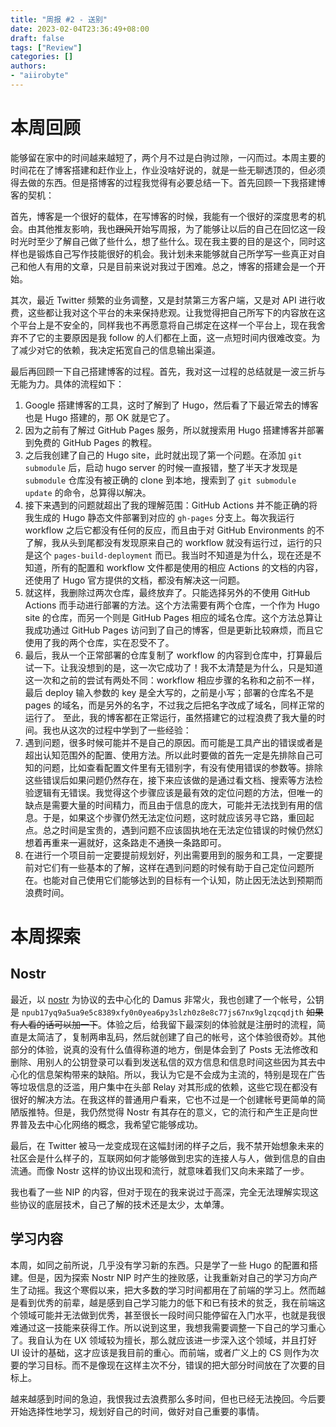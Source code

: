 ```yaml
---
title: "周报 #2 - 送别"
date: 2023-02-04T23:36:49+08:00
draft: false
tags: ["Review"]
categories: []
authors:
- "aiirobyte"
---
```


# 本周回顾
能够留在家中的时间越来越短了，两个月不过是白驹过隙，一闪而过。本周主要的时间花在了博客搭建和赶作业上，作业没啥好说的，就是一些无聊透顶的，但必须得去做的东西。但是搭博客的过程我觉得有必要总结一下。首先回顾一下我搭建博客的契机：

首先，博客是一个很好的载体，在写博客的时候，我能有一个很好的深度思考的机会。由其他推友影响，我也~~跟风~~开始写周报，为了能够让以后的自己在回忆这一段时光时至少了解自己做了些什么，想了些什么。现在我主要的目的是这个，同时这样也是锻炼自己写作技能很好的机会。我计划未来能够就自己所学写一些真正对自己和他人有用的文章，只是目前来说对我过于困难。总之，博客的搭建会是一个开始。

其次，最近 Twitter 频繁的业务调整，又是封禁第三方客户端，又是对 API 进行收费，这些都让我对这个平台的未来保持悲观。让我觉得把自己所写下的内容放在这个平台上是不安全的，同样我也不再愿意将自己绑定在这样一个平台上，现在我舍弃不了它的主要原因是我 follow 的人们都在上面，这一点短时间内很难改变。为了减少对它的依赖，我决定拓宽自己的信息输出渠道。

最后再回顾一下自己搭建博客的过程。首先，我对这一过程的总结就是一波三折与无能为力。具体的流程如下：
1. Google 搭建博客的工具，这时了解到了 Hugo，然后看了下最近常去的博客也是 Hugo 搭建的，那 OK 就是它了。
2. 因为之前有了解过 GitHub Pages 服务，所以就搜索用 Hugo 搭建博客并部署到免费的 GitHub Pages 的教程。
3. 之后我创建了自己的 Hugo site，此时就出现了第一个问题。在添加 `git submodule` 后，启动 hugo server 的时候一直报错，整了半天才发现是 `submodule` 仓库没有被正确的 clone 到本地，搜索到了 `git submodule update` 的命令，总算得以解决。
4. 接下来遇到的问题就超出了我的理解范围：GitHub Actions 并不能正确的将我生成的 Hugo 静态文件部署到对应的 `gh-pages` 分支上。每次我运行 workflow 之后它都没有任何的反应，而且由于对 GitHub Environments 的不了解，我从头到尾都没有发现原来自己的 workflow 就没有运行过，运行的只是这个 `pages-build-deployment` 而已。我当时不知道是为什么，现在还是不知道，所有的配置和 workflow 文件都是使用的相应 Actions 的文档的内容，还使用了 Hugo 官方提供的文档，都没有解决这一问题。
5. 就这样，我删除过两次仓库，最终放弃了。只能选择另外的不使用 GitHub Actions 而手动进行部署的方法。这个方法需要有两个仓库，一个作为 Hugo site 的仓库，而另一个则是 GitHub Pages 相应的域名仓库。这个方法总算让我成功通过 GitHub Pages 访问到了自己的博客，但是更新比较麻烦，而且它使用了我的两个仓库，实在忍受不了。
6. 最后，我从一个正常部署的仓库复制了 workflow 的内容到仓库中，打算最后试一下。让我没想到的是，这一次它成功了！我不太清楚是为什么，只是知道这一次和之前的尝试有两处不同：workflow 相应步骤的名称和之前不一样，最后 deploy 输入参数的 key 是全大写的，之前是小写；部署的仓库名不是 pages 的域名，而是另外的名字，不过我之后把名字改成了域名，同样正常的运行了。
至此，我的博客都在正常运行，虽然搭建它的过程浪费了我大量的时间。我也从这次的过程中学到了一些经验：
1. 遇到问题，很多时候可能并不是自己的原因。而可能是工具产出的错误或者是超出认知范围外的配置、使用方法。所以此时要做的首先一定是先排除自己可知的问题，比如查看配置文件里有无错别字，有没有使用错误的参数等。排除这些错误后如果问题仍然存在，接下来应该做的是通过看文档、搜索等方法检验逻辑有无错误。我觉得这个步骤应该是最有效的定位问题的方法，但唯一的缺点是需要大量的时间精力，而且由于信息的庞大，可能并无法找到有用的信息。于是，如果这个步骤仍然无法定位问题，这时就应该另寻它路，重回起点。总之时间是宝贵的，遇到问题不应该固执地在无法定位错误的时候仍然幻想着再重来一遍就好，这条路走不通换一条路即可。
2. 在进行一个项目前一定要提前规划好，列出需要用到的服务和工具，一定要提前对它们有一些基本的了解，这样在遇到问题的时候有助于自己定位问题所在。也能对自己使用它们能够达到的目标有一个认知，防止因无法达到预期而浪费时间。

# 本周探索
## Nostr
最近，以 [nostr](https://github.com/nostr-protocol/nostr) 为协议的去中心化的 Damus 非常火，我也创建了一个帐号，公钥是 `npub17yq9a5ua9e5c8389xfy0n0yea6py3slzh0z8e8c77js67nx9glzqcqdjth` ~~如果有人看的话可以加一下~~。体验之后，给我留下最深刻的体验就是注册时的流程，简直是太简洁了，复制两串乱码，然后就创建了自己的帐号，这个体验很奇妙。其他部分的体验，说真的没有什么值得称道的地方，倒是体会到了 Posts 无法修改和删除、用别人的公钥登录可以看到发送私信的双方信息和信息时间这些因为其去中心化的信息架构带来的缺陷。所以，我认为它是不会成为主流的，特别是现在广告等垃圾信息的泛滥，用户集中在头部 Relay 对其形成的依赖，这些它现在都没有很好的解决方法。在我这样的普通用户看来，它也不过是一个创建帐号更简单的简陋版推特。但是，我仍然觉得 Nostr 有其存在的意义，它的流行和产生正是向世界普及去中心化网络的概念，我希望它能够成功。

最后，在 Twitter 被马一龙变成现在这幅封闭的样子之后，我不禁开始想象未来的社区会是什么样子的，互联网如何才能够做到忠实的连接人与人，做到信息的自由流通。而像 Nostr 这样的协议出现和流行，就意味着我们又向未来踏了一步。

我也看了一些 NIP 的内容，但对于现在的我来说过于高深，完全无法理解实现这些协议的底层技术，自己了解的技术还是太少，太单薄。

## 学习内容
本周，如同之前所说，几乎没有学习新的东西。只是学了一些 Hugo 的配置和搭建。但是，因为探索 Nostr NIP 时产生的挫败感，让我重新对自己的学习方向产生了动摇。我这个寒假以来，把大多数的学习时间都用在了前端的学习上。然而越是看到优秀的前辈，越是感到自己学习能力的低下和已有技术的贫乏，我在前端这个领域可能并无法做到优秀，甚至很长一段时间只能停留在入门水平，也就是我很难通过这一技能来获得工作。所以说到这里，我想我需要调整一下自己的学习重心了。我自认为在 UX 领域较为擅长，那么就应该进一步深入这个领域，并且打好 UI 设计的基础，这才应该是我目前的重心。而前端，或者广义上的 CS 则作为次要的学习目标。而不是像现在这样主次不分，错误的把大部分时间放在了次要的目标上。

越来越感到时间的急迫，我恨我过去浪费那么多时间，但也已经无法挽回。今后要开始选择性地学习，规划好自己的时间，做好对自己重要的事情。
